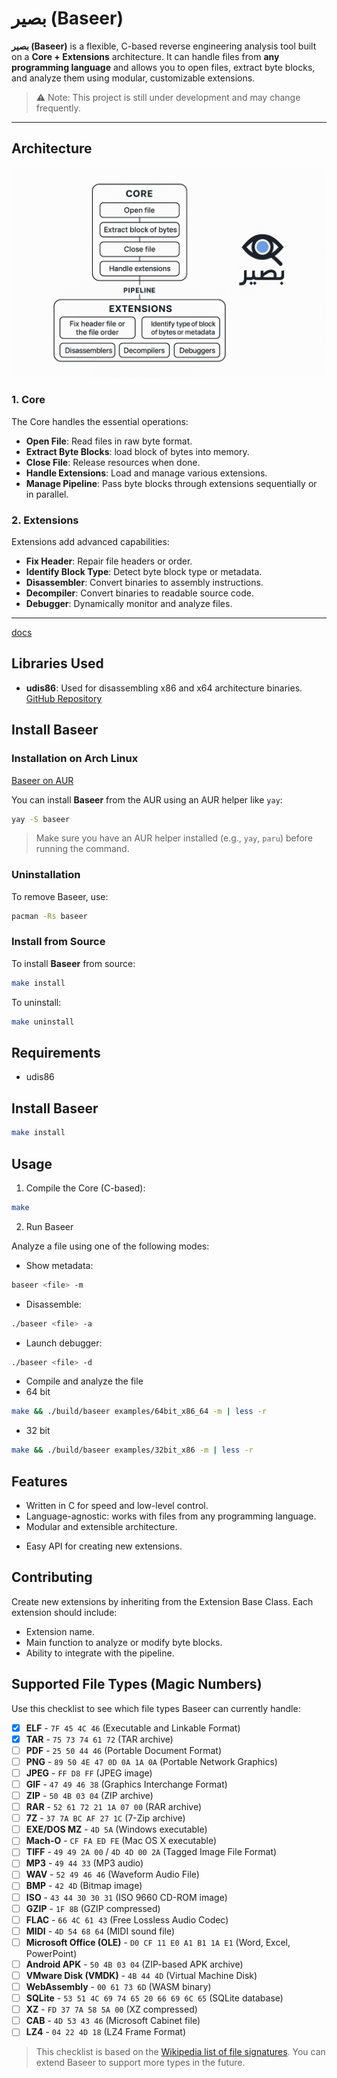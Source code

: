 # بصير (Baseer)

**بصير (Baseer)** is a flexible, C-based reverse engineering analysis tool built on a **Core + Extensions** architecture. It can handle files from **any programming language** and allows you to open files, extract byte blocks, and analyze them using modular, customizable extensions.

> ⚠️ Note: This project is still under development and may change frequently.

---

## Architecture
![Architecture](base.png) 

### 1. Core

The Core handles the essential operations:

- **Open File**: Read files in raw byte format.
- **Extract Byte Blocks**: load block of bytes into memory.
- **Close File**: Release resources when done.
- **Handle Extensions**: Load and manage various extensions.
- **Manage Pipeline**: Pass byte blocks through extensions sequentially or in parallel.

### 2. Extensions

Extensions add advanced capabilities:

- **Fix Header**: Repair file headers or order.
- **Identify Block Type**: Detect byte block type or metadata.
- **Disassembler**: Convert binaries to assembly instructions.
- **Decompiler**: Convert binaries to readable source code.
- **Debugger**: Dynamically monitor and analyze files.

---
[docs](./docs/html)


## Libraries Used
- **udis86**: Used for disassembling x86 and x64 architecture binaries.  
  [GitHub Repository](https://github.com/vmt/udis86)



## Install Baseer 

### Installation on Arch Linux
[Baseer on AUR](https://aur.archlinux.org/packages/baseer)

You can install **Baseer** from the AUR using an AUR helper like `yay`:
```bash
yay -S baseer
```
> Make sure you have an AUR helper installed (e.g., `yay`, `paru`) before running the command.

### Uninstallation
To remove Baseer, use:
```bash
pacman -Rs baseer
```

### Install from Source
To install **Baseer** from source:
```bash
make install
```

To uninstall:
```bash
make uninstall
```

## Requirements
- udis86

## Install Baseer 
```bash 
make install
```


## Usage

1. Compile the Core (C-based):

```bash
make
```


2. Run Baseer

Analyze a file using one of the following modes:
- Show metadata:
```bash
baseer <file> -m
```
- Disassemble:
```bash 
./baseer <file> -a
```

- Launch debugger:
```bash
./baseer <file> -d
```


- Compile and analyze the file
- 64 bit
```bash 
make && ./build/baseer examples/64bit_x86_64 -m | less -r
```

- 32 bit
```bash 
make && ./build/baseer examples/32bit_x86 -m | less -r
```


<!-- 2. Run the Core and specify the file: -->
<!-- - Show metadata of a file -->
<!-- ./baseer <file> -m -->

<!-- # Disassemble a file -->
<!-- ./baseer <file> -a -->

<!-- # Launch debugger for a file -->
<!-- ./baseer <file> -d -->


<!-- 3. Enable desired extensions: -->
<!-- ```bash -->
<!-- baseer sample.bin --extensions fix_header identify_block disassembler -->
<!-- ``` -->


<!-- 4. Use a pipeline of extensions: -->
<!-- ```bash -->
<!-- baseer sample.bin --pipeline fix_header|identify_block|disassembler -->
<!-- ``` -->

## Features

- Written in C for speed and low-level control.
- Language-agnostic: works with files from any programming language.
- Modular and extensible architecture.
<!-- - Supports complex analysis pipelines. -->
- Easy API for creating new extensions.

## Contributing

Create new extensions by inheriting from the Extension Base Class. Each extension should include:

- Extension name.
- Main function to analyze or modify byte blocks.
- Ability to integrate with the pipeline.

## Supported File Types (Magic Numbers)

Use this checklist to see which file types Baseer can currently handle:

- [x] **ELF** - `7F 45 4C 46` (Executable and Linkable Format)
- [x] **TAR** - `75 73 74 61 72` (TAR archive)
- [ ] **PDF** - `25 50 44 46` (Portable Document Format)
- [ ] **PNG** - `89 50 4E 47 0D 0A 1A 0A` (Portable Network Graphics)
- [ ] **JPEG** - `FF D8 FF` (JPEG image)
- [ ] **GIF** - `47 49 46 38` (Graphics Interchange Format)
- [ ] **ZIP** - `50 4B 03 04` (ZIP archive)
- [ ] **RAR** - `52 61 72 21 1A 07 00` (RAR archive)
- [ ] **7Z** - `37 7A BC AF 27 1C` (7-Zip archive)
- [ ] **EXE/DOS MZ** - `4D 5A` (Windows executable)
- [ ] **Mach-O** - `CF FA ED FE` (Mac OS X executable)
- [ ] **TIFF** - `49 49 2A 00` / `4D 4D 00 2A` (Tagged Image File Format)
- [ ] **MP3** - `49 44 33` (MP3 audio)
- [ ] **WAV** - `52 49 46 46` (Waveform Audio File)
- [ ] **BMP** - `42 4D` (Bitmap image)
- [ ] **ISO** - `43 44 30 30 31` (ISO 9660 CD-ROM image)
- [ ] **GZIP** - `1F 8B` (GZIP compressed)
- [ ] **FLAC** - `66 4C 61 43` (Free Lossless Audio Codec)
- [ ] **MIDI** - `4D 54 68 64` (MIDI sound file)
- [ ] **Microsoft Office (OLE)** - `D0 CF 11 E0 A1 B1 1A E1` (Word, Excel, PowerPoint)
- [ ] **Android APK** - `50 4B 03 04` (ZIP-based APK archive)
- [ ] **VMware Disk (VMDK)** - `4B 44 4D` (Virtual Machine Disk)
- [ ] **WebAssembly** - `00 61 73 6D` (WASM binary)
- [ ] **SQLite** - `53 51 4C 69 74 65 20 66 69 6C 65` (SQLite database)
- [ ] **XZ** - `FD 37 7A 58 5A 00` (XZ compressed)
- [ ] **CAB** - `4D 53 43 46` (Microsoft Cabinet file)
- [ ] **LZ4** - `04 22 4D 18` (LZ4 Frame Format)

> This checklist is based on the [Wikipedia list of file signatures](https://en.wikipedia.org/wiki/List_of_file_signatures). You can extend Baseer to support more types in the future.

